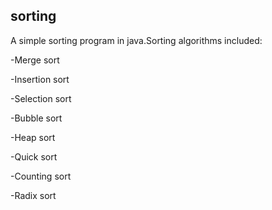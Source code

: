 ## sorting

A simple sorting program in java.Sorting algorithms included:

-Merge sort

-Insertion sort

-Selection sort

-Bubble sort

-Heap sort

-Quick sort

-Counting sort

-Radix sort
